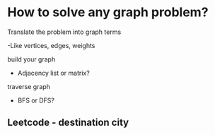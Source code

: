 # How to solve any graph problem?

Translate the problem into graph terms

-Like vertices, edges, weights

build your graph

- Adjacency list or matrix?

traverse graph

- BFS or DFS?

## Leetcode - destination city

